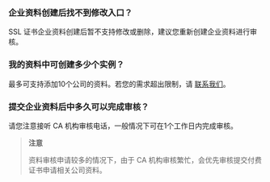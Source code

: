 ### 企业资料创建后找不到修改入口？

SSL 证书企业资料创建后暂不支持修改或删除，建议您重新创建企业资料进行审核。

### 我的资料中可创建多少个实例？

最多可支持添加10个公司的资料。若您的需求超出限制，请 [联系我们](https://intl.cloud.tencent.com/contact-sales)。

### 提交企业资料后中多久可以完成审核？

请您注意接听 CA 机构审核电话，一般情况下可在1个工作日内完成审核。

> **注意**
> 
> 资料审核申请较多的情况下，由于 CA 机构审核繁忙，会优先审核提交付费证书申请相关公司资料。
> 
